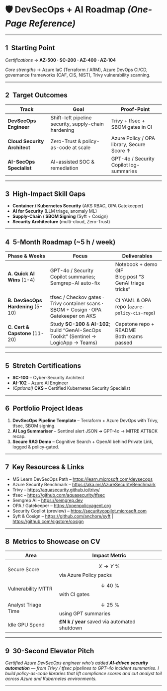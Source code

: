<!--
 Source         : ChatGPT conversation with OpenAI GPT-4o
 Date generated : 03 Jul 2025
 Title          : DevSecOps + AI Roadmap — One-Page Reference
 License        : © 2025 sking-dev.  Generated with assistance of OpenAI.
-->

# 🛡️ DevSecOps + AI Roadmap  *(One-Page Reference)*

---

## 1 Starting Point

*Certifications* → **AZ-500 · SC-200 · AZ-400 · AZ-104**

*Core strengths* → Azure IaC (Terraform / ARM), Azure DevOps CI/CD, governance frameworks (CAF, CIS, NIST), Trivy vulnerability scanning.

---

## 2 Target Outcomes

| Track | Goal | Proof-Point |
|-------|------|------------|
| **DevSecOps Engineer** | Shift-left pipeline security, supply-chain hardening | Trivy + tfsec + SBOM gates in CI |
| **Cloud Security Architect** | Zero-Trust & policy-as-code at scale | Azure Policy / OPA library, Secure Score ↑ |
| **AI-SecOps Specialist** | AI-assisted SOC & remediation | GPT-4o / Security Copilot log-summaries |

---

## 3 High-Impact Skill Gaps

- **Container / Kubernetes Security** (AKS RBAC, OPA Gatekeeper)  
- **AI for Security** (LLM triage, anomaly ML)  
- **Supply-Chain / SBOM Signing** (Syft + Cosign)  
- **Security Architecture** (multi-cloud, Zero-Trust)

---

## 4 5-Month Roadmap  (~5 h / week)

| Phase & Weeks | Focus | Deliverables |
|---------------|-------|--------------|
| **A. Quick AI Wins** (1-4) | GPT-4o / Security Copilot summaries; Semgrep-AI auto-fix | Notebook + demo GIF<br>Blog post “3 GenAI triage tricks” |
| **B. DevSecOps Hardening** (5-10) | tfsec / Checkov gates · Trivy container scans · SBOM + Cosign · OPA Gatekeeper on AKS | CI YAML & OPA repo (`azure-policy-cis-rego`) |
| **C. Cert & Capstone** (11-20) | Study **SC-100** & **AI-102**; build “GenAI-SecOps Toolkit” (Sentinel → LogicApp → Teams) | Capstone repo + README<br>Both exams passed |

---

## 5 Stretch Certifications

- **SC-100** – Cyber-Security Architect  
- **AI-102** – Azure AI Engineer  
- *(Optional)* **CKS** – Certified Kubernetes Security Specialist

---

## 6 Portfolio Project Ideas

1. **DevSecOps Pipeline Template** – Terraform + Azure DevOps with Trivy, tfsec, SBOM signing.  
2. **AI Log Summariser** – Sentinel alert JSON ➜ GPT-4o → MITRE ATT&CK recap.  
3. **Secure RAG Demo** – Cognitive Search + OpenAI behind Private Link, logged & policy-gated.

---

## 7 Key Resources & Links

- MS Learn DevSecOps Path – <https://learn.microsoft.com/devsecops>  
- Azure Security Benchmark – <https://aka.ms/AzureSecurityBenchmark>  
- Trivy – <https://aquasecurity.github.io/trivy/>  
- tfsec – <https://github.com/aquasecurity/tfsec>  
- Semgrep AI – <https://semgrep.dev>  
- OPA / Gatekeeper – <https://openpolicyagent.org>  
- Security Copilot (preview) – <https://securitycopilot.microsoft.com>  
- Syft & Cosign – <https://github.com/anchore/syft> | <https://github.com/sigstore/cosign>

---

## 8 Metrics to Showcase on CV

| Area | Impact Metric |
|------|---------------|
| Secure Score | $$X \rightarrow Y \text{ \%}$$ via Azure Policy packs |
| Vulnerability MTTR | $$\downarrow 40 \text{ \%}$$ with CI gates |
| Analyst Triage Time | $$\downarrow 25 \text{ \%}$$ using GPT summaries |
| Idle GPU Spend | **£N k / year** saved via automated shutdown |

---

## 9 30-Second Elevator Pitch

*Certified Azure DevSecOps engineer who’s added **AI-driven security automation** — from Trivy / tfsec pipelines to GPT-4o incident summaries. I build policy-as-code libraries that lift compliance scores and cut analyst toil across Azure and Kubernetes environments.*

---
